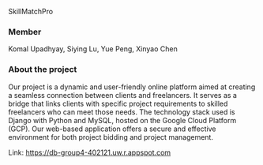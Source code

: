 SkillMatchPro
### Member
Komal Upadhyay, Siying Lu, Yue Peng, Xinyao Chen
### About the project
Our project is a dynamic and user-friendly online platform aimed at creating a seamless connection between clients and freelancers. 
It serves as a bridge that links clients with specific project requirements to skilled freelancers who can meet those needs.
The technology stack used is Django with Python and MySQL, hosted on the Google Cloud Platform (GCP).
Our web-based application offers a secure and effective environment for both project bidding and project management.

Link:
https://db-group4-402121.uw.r.appspot.com
